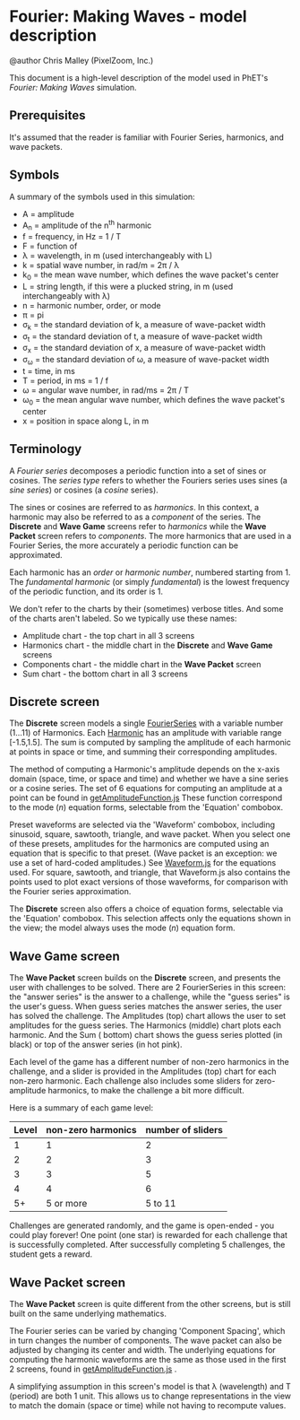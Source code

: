 # Fourier: Making Waves - model description

@author Chris Malley (PixelZoom, Inc.)

This document is a high-level description of the model used in PhET's _Fourier: Making Waves_ simulation.

## Prerequisites

It's assumed that the reader is familiar with Fourier Series, harmonics, and wave packets.

## Symbols

A summary of the symbols used in this simulation:

* A = amplitude
* A<sub>n</sub> = amplitude of the n<sup>th</sup> harmonic
* f = frequency, in Hz = 1 / T
* F = function of
* λ = wavelength, in m (used interchangeably with L)
* k = spatial wave number, in rad/m = 2π / λ
* k<sub>0</sub> = the mean wave number, which defines the wave packet's center
* L = string length, if this were a plucked string, in m (used interchangeably with λ)
* n = harmonic number, order, or mode
* π = pi
* σ<sub>k</sub> = the standard deviation of k, a measure of wave-packet width
* σ<sub>t</sub> = the standard deviation of t, a measure of wave-packet width
* σ<sub>x</sub> = the standard deviation of x, a measure of wave-packet width
* σ<sub>ω</sub> = the standard deviation of ω, a measure of wave-packet width
* t = time, in ms
* T = period, in ms = 1 / f
* ω = angular wave number, in rad/ms = 2π / T
* ω<sub>0</sub> = the mean angular wave number, which defines the wave packet's center
* x = position in space along L, in m

## Terminology

A _Fourier series_ decomposes a periodic function into a set of sines or cosines. The
_series type_ refers to whether the Fouriers series uses sines (a _sine series_) or cosines (a _cosine_ series).

The sines or cosines are referred to as _harmonics_. In this context, a harmonic may also be referred to as a
_component_ of the series. The **Discrete** and **Wave Game** screens refer to _harmonics_ while the **Wave Packet**
screen refers to _components_. The more harmonics that are used in a Fourier Series, the more accurately a periodic
function can be approximated.

Each harmonic has an _order_ or _harmonic number_, numbered starting from 1. The
_fundamental harmonic_ (or simply _fundamental_) is the lowest frequency of the periodic function, and its order is 1.

We don't refer to the charts by their (sometimes) verbose titles. And some of the charts aren't labeled. So we typically
use these names:

* Amplitude chart - the top chart in all 3 screens
* Harmonics chart - the middle chart in the **Discrete** and **Wave Game** screens
* Components chart - the middle chart in the **Wave Packet** screen
* Sum chart - the bottom chart in all 3 screens

## Discrete screen

The **Discrete** screen models a
single [FourierSeries](https://github.com/phetsims/fourier-making-waves/blob/master/js/common/model/FourierSeries.js)
with a variable number (1...11) of Harmonics.
Each [Harmonic](https://github.com/phetsims/fourier-making-waves/blob/master/js/common/model/Harmonic.js)
has an amplitude with variable range [-1.5,1.5]. The sum is computed by sampling the amplitude of each harmonic at
points in space or time, and summing their corresponding amplitudes.

The method of computing a Harmonic's amplitude depends on the x-axis domain (space, time, or space and time) and whether
we have a sine series or a cosine series. The set of 6 equations for computing an amplitude at a point can be found in
[getAmplitudeFunction.js](https://github.com/phetsims/fourier-making-waves/blob/master/js/common/model/getAmplitudeFunction.js)
These function correspond to the mode (_n_) equation forms, selectable from the
'Equation' combobox.

Preset waveforms are selected via the 'Waveform' combobox, including sinusoid, square, sawtooth, triangle, and wave
packet. When you select one of these presets, amplitudes for the harmonics are computed using an equation that is
specific to that preset. (Wave packet is an exception:
we use a set of hard-coded amplitudes.)
See [Waveform.js](https://github.com/phetsims/fourier-making-waves/blob/master/js/discrete/model/Waveform.js)
for the equations used. For square, sawtooth, and triangle, that Waveform.js also contains the points used to plot exact
versions of those waveforms, for comparison with the Fourier series approximation.

The **Discrete** screen also offers a choice of equation forms, selectable via the
'Equation' combobox. This selection affects only the equations shown in the view; the model always uses the mode (_n_)
equation form.

## Wave Game screen

The **Wave Packet** screen builds on the **Discrete** screen, and presents the user with challenges to be solved. There
are 2 FourierSeries in this screen: the "answer series" is the answer to a challenge, while the "guess series" is the
user's guess. When guess series matches the answer series, the user has solved the challenge. The Amplitudes (top) chart
allows the user to set amplitudes for the guess series. The Harmonics (middle) chart plots each harmonic. And the Sum (
bottom) chart shows the guess series plotted (in black) or top of the answer series
(in hot pink).

Each level of the game has a different number of non-zero harmonics in the challenge, and a slider is provided in the
Amplitudes (top) chart for each non-zero harmonic. Each challenge also includes some sliders for zero-amplitude
harmonics, to make the challenge a bit more difficult.

Here is a summary of each game level:

Level | non-zero harmonics | number of sliders |
--- | --- | --- |
1 | 1 | 2 |
2 | 2 | 3 |
3 | 3 | 5 |
4 | 4 | 6 | 
5+ | 5 or more | 5 to 11 |

Challenges are generated randomly, and the game is open-ended - you could play forever!
One point (one star) is rewarded for each challenge that is successfully completed. After successfully completing 5
challenges, the student gets a reward.

## Wave Packet screen

The **Wave Packet** screen is quite different from the other screens, but is still built on the same underlying
mathematics.

The Fourier series can be varied by changing 'Component Spacing', which in turn changes the number of components. The
wave packet can also be adjusted by changing its center and width. The underlying equations for computing the harmonic
waveforms are the same as those used in the first 2 screens, found
in [getAmplitudeFunction.js](https://github.com/phetsims/fourier-making-waves/blob/master/js/common/model/getAmplitudeFunction.js)
.

A simplifying assumption in this screen's model is that λ (wavelength) and T (period) are both 1 unit. This allows us to
change representations in the view to match the domain (space or time)
while not having to recompute values.
